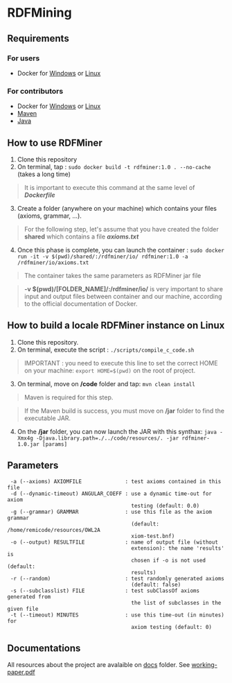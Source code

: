 # RDFMining

## Requirements

### For users 

- Docker for [Windows](https://docs.docker.com/docker-for-windows/install/) or [Linux](https://docs.docker.com/engine/install/)

### For contributors

- Docker for [Windows](https://docs.docker.com/docker-for-windows/install/) or [Linux](https://docs.docker.com/engine/install/)
- [Maven](https://maven.apache.org/download.cgi)
- [Java](https://www.java.com/fr/download/)

## How to use RDFMiner

1. Clone this repository
2. On terminal, tap : ```sudo docker build -t rdfminer:1.0 . --no-cache``` (takes a long time)
> It is important to execute this command at the same level of ***Dockerfile***
3. Create a folder (anywhere on your machine) which contains your files (axioms, grammar, ...). 
> For the following step, let's assume that you have created the folder **shared** which contains a file ***axioms.txt***
4. Once this phase is complete, you can launch the container : ```sudo docker run -it -v $(pwd)/shared/:/rdfminer/io/ rdfminer:1.0 -a /rdfminer/io/axioms.txt```
> The container takes the same parameters as RDFMiner jar file

> **-v $(pwd)/[FOLDER_NAME]/:/rdfminer/io/** is very important to share input and output files between container and our machine, according to the official documentation of Docker. 

## How to build a locale RDFMiner instance on Linux

1. Clone this repository.
2. On terminal, execute the script : ```./scripts/compile_c_code.sh```
> IMPORTANT : you need to execute this line to set the correct HOME on your machine: ```export HOME=$(pwd)``` on the root of project.
3. On terminal, move on **/code** folder and tap: ```mvn clean install```
> Maven is required for this step.

> If the Maven build is success, you must move on **/jar** folder to find the executable JAR.
4. On the **/jar** folder, you can now launch the JAR with this synthax: ```java -Xmx4g -Djava.library.path=./../code/resources/. -jar rdfminer-1.0.jar [params]```

## Parameters

```
 -a (--axioms) AXIOMFILE              : test axioms contained in this file
 -d (--dynamic-timeout) ANGULAR_COEFF : use a dynamic time-out for axiom
                                        testing (default: 0.0)
 -g (--grammar) GRAMMAR               : use this file as the axiom grammar
                                        (default: /home/remicode/resources/OWL2A
                                        xiom-test.bnf)
 -o (--output) RESULTFILE             : name of output file (without
                                        extension): the name 'results' is
                                        chosen if -o is not used (default:
                                        results)
 -r (--random)                        : test randomly generated axioms
                                        (default: false)
 -s (--subclasslist) FILE             : test subClassOf axioms generated from
                                        the list of subclasses in the given file
 -t (--timeout) MINUTES               : use this time-out (in minutes) for
                                        axiom testing (default: 0)
```

## Documentations

All resources about the project are avalaible on [docs](https://github.com/RemiFELIN/RDFMining/tree/main/docs) folder. See [working-paper.pdf](https://github.com/RemiFELIN/RDFMining/tree/main/docs/working-paper.pdf)
